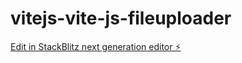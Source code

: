 # vitejs-vite-js-fileuploader

[Edit in StackBlitz next generation editor ⚡️](https://stackblitz.com/~/github.com/jillella/vitejs-vite-js-fileuploader)